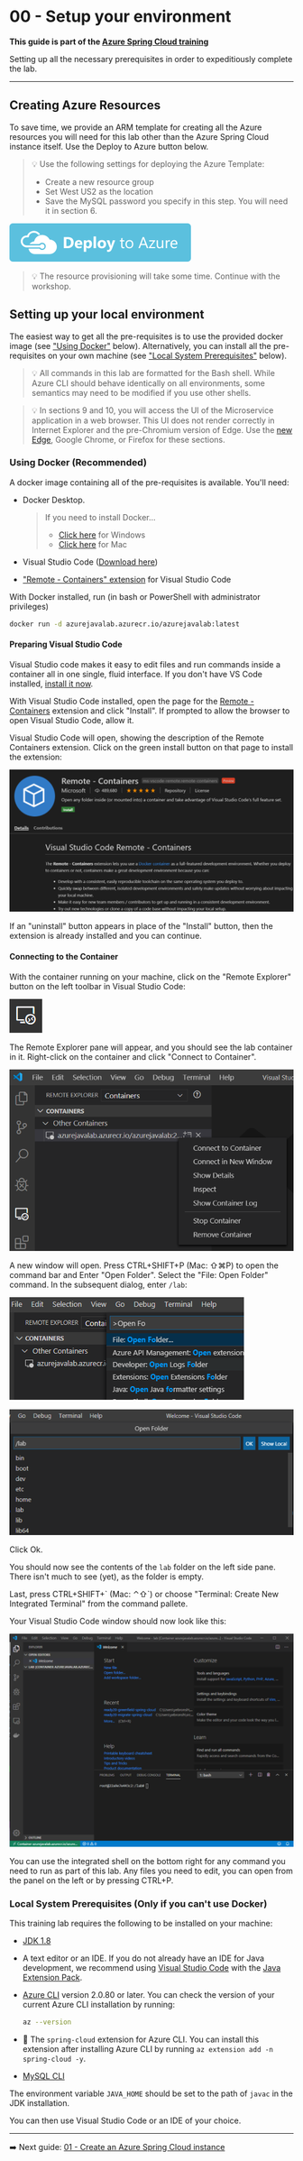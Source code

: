 # 00 - Setup your environment

__This guide is part of the [Azure Spring Cloud training](../README.md)__

Setting up all the necessary prerequisites in order to expeditiously complete the lab.

---

## Creating Azure Resources

To save time, we provide an ARM template for creating all the Azure resources you will need for this lab other than the Azure Spring Cloud instance itself. Use the Deploy to Azure button below.

> 💡 Use the following settings for deploying the Azure Template:
> * Create a new resource group
> * Set West US2 as the location
> * Save the MySQL password you specify in this step. You will need it in section 6.

[![Deploy to Azure](media/deploybutton.svg)](https://portal.azure.com/#create/Microsoft.Template/uri/https%3A%2F%2Fraw.githubusercontent.com%2Fmicrosoft%2Fazure-spring-cloud-training%2Fmaster%2F00-setup-your-environment%2Fazuredeploy.json?WT.mc_id=azurespringcloud-github-judubois)

>💡 The resource provisioning will take some time. Continue with the workshop.

## Setting up your local environment

 The easiest way to get all the pre-requisites is to use the provided docker image (see ["Using Docker"](#using-docker) below). Alternatively, you can install all the pre-requisites on your own machine (see ["Local System Prerequisites"](#local-system-prerequisites) below).

> 💡 All commands in this lab are formatted for the Bash shell. While Azure CLI should behave identically on all environments, some semantics may need to be modified if you use other shells.

> 💡 In sections 9 and 10, you will access the UI of the Microservice application in a web browser. This UI does not render correctly in Internet Explorer and the pre-Chromium version of Edge. Use the [new Edge](https://microsoft.com/edge/?WT.mc_id=azurespringcloud-github-judubois), Google Chrome, or Firefox for these sections.

### Using Docker (Recommended)

A docker image containing all of the pre-requisites is available. You'll need:

* Docker Desktop.
  > If you need to install Docker...
  > - [Click here](https://download.docker.com/win/stable/Docker%20Desktop%20Installer.exe) for Windows
  > - [Click here](https://download.docker.com/mac/stable/Docker.dmg) for Mac

* Visual Studio Code ([Download here](https://code.visualstudio.com/?WT.mc_id=azurespringcloud-github-judubois))
* ["Remote - Containers" extension](https://marketplace.visualstudio.com/items?itemName=ms-vscode-remote.remote-containers&WT.mc_id=azurespringcloud-github-judubois) for Visual Studio Code

With Docker installed, run (in bash or PowerShell with administrator privileges)

```bash
docker run -d azurejavalab.azurecr.io/azurejavalab:latest
```

#### Preparing Visual Studio Code

Visual Studio code makes it easy to edit files and run commands inside a container all in one single, fluid interface. If you don't have VS Code installed, [install it now](https://code.visualstudio.com).

With Visual Studio Code installed, open the page for the [Remote - Containers](https://marketplace.visualstudio.com/items?itemName=ms-vscode-remote.remote-containers&WT.mc_id=azurespringcloud-github-judubois) extension and click "Install". If prompted to allow the browser to open Visual Studio Code, allow it.

Visual Studio Code will open, showing the description of the Remote Containers extension. Click on the green install button on that page to install the extension:

![Visual Studio Code extension page](media/01-remote-containers-extension-install-page.png)

If an "uninstall" button appears in place of the "Install" button, then the extension is already installed and you can continue.

#### Connecting to the Container

With the container running on your machine, click on the "Remote Explorer" button on the left toolbar in Visual Studio Code:

![Remote explorer button](media/02-remote-explorer-button.png)

The Remote Explorer pane will appear, and you should see the lab container in it. Right-click on the container and click "Connect to Container".

![Remote explorer pane](media/03-remote-explorer-pane.png)

A new window will open. Press CTRL+SHIFT+P (Mac: ⇧⌘P) to open the command bar and Enter "Open Folder". Select the "File: Open Folder" command. In the subsequent dialog, enter `/lab`:

![Open Folder](media/04-open-folder.png)

![Select the remote folder](media/05-selecting-folder.png)

Click Ok.

You should now see the contents of the `lab` folder on the left side pane. There isn't much to see (yet), as the folder is empty.

Last, press CTRL+SHIFT+\` (Mac: ⌃⇧`) or choose "Terminal: Create New Integrated Terminal" from the command pallete.

Your Visual Studio Code window should now look like this:

![Visual Studio Code - Remote](media/06-container-vscode.png)

You can use the integrated shell on the bottom right for any command you need to run as part of this lab. Any files you need to edit, you can open from the panel on the left or by pressing CTRL+P.

### Local System Prerequisites (Only if you can't use Docker)

This training lab requires the following to be installed on your machine:

* [JDK 1.8](https://www.azul.com/downloads/zulu-community/?&version=java-8-lts&architecture=x86-64-bit&package=jdk)
* A text editor or an IDE. If you do not already have an IDE for Java development, we recommend using [Visual Studio Code](https://code.visualstudio.com/?WT.mc_id=azurespringcloud-github-judubois) with the [Java Extension Pack](https://marketplace.visualstudio.com/items?itemName=vscjava.vscode-java-pack&WT.mc_id=azurespringcloud-github-judubois).
* [Azure CLI](https://docs.microsoft.com/en-us/cli/azure/install-azure-cli?view=azure-cli-latest&WT.mc_id=azurespringcloud-github-judubois) version 2.0.80 or later. You can check the version of your current Azure CLI installation by running:

  ```bash
  az --version
  ```

* 🚧 The `spring-cloud` extension for Azure CLI. You can install this extension after installing Azure CLI by running `az extension add -n spring-cloud -y`.
* [MySQL CLI](https://dev.mysql.com/downloads/)

The environment variable `JAVA_HOME` should be set to the path of `javac` in the JDK installation.

You can then use Visual Studio Code or an IDE of your choice.

---

➡️ Next guide: [01 - Create an Azure Spring Cloud instance](../01-create-an-azure-spring-cloud-instance/README.md)

